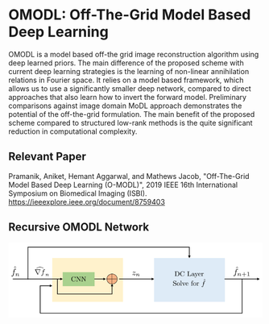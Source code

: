 # OMODL: Off-The-Grid Model Based Deep Learning
OMODL is a model based off-the grid image reconstruction algorithm using deep learned priors. The main difference of the proposed scheme with current deep learning strategies is the learning of non-linear annihilation relations in Fourier space. It relies on a model based framework, which allows us to use a significantly smaller deep network, compared to direct approaches that also learn how to invert the forward model. Preliminary comparisons against image domain MoDL approach demonstrates the potential of the off-the-grid formulation. The main benefit of the proposed scheme compared to structured low-rank methods is the quite significant reduction in computational complexity.

## Relevant Paper
Pramanik, Aniket, Hemant Aggarwal, and Mathews Jacob, "Off-The-Grid Model Based Deep Learning (O-MODL)", 2019 IEEE 16th International Symposium on Biomedical Imaging (ISBI). https://ieeexplore.ieee.org/document/8759403 
 
## Recursive OMODL Network
<img src="omodl.png"  title="hover text">
